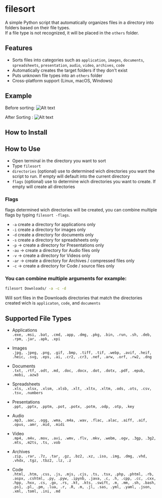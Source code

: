 # filesort

A simple Python script that automatically organizes files in a directory into folders based on their file types.  
If a file type is not recognized, it will be placed in the `others` folder.

## Features
- Sorts files into categories such as `application`, `images`, `documents`, `spreadsheets`, `presentation`, `audio`, `video`, `archives`, `code`
- Automatically creates the target folders if they don't exist
- Puts unknown file types into an `others` folder
- Cross-platform support (Linux, macOS, Windows)

## Example
Before sorting:
![Alt text](reference/before.png?raw=true "Before")

After Sorting :
![Alt text](reference/after.png?raw=true "After") 

## How to Install

## How to Use
- Open terminal in the directory you want to sort
- Type `filesort `
- `directories` (optional) use to determined wich directories you want the script to run. If empty will default into the current directory
- `flags` (optional) use to determine wich directories you want to create. If empty will create all directories 
### Flags
flags determined wich directories will be created, you can combine multiple flags by typing `filesort -flags`. 
- `-a` create a directory for applications only
- `-i` create a directory for images only
- `-d` create a directory for documents only
- `-s` create a directory for spreadsheets only
- `-p` → create a directory for Presentations only
- `-au` → create a directory for Audio files only
- `-v` → create a directory for Videos only
- `-ar` → create a directory for Archives / compressed files only
- `-c` → create a directory for Code / source files only
### You can combine multiple arguments for example:
```bash
filesort Downloads/ -a -c -d
```
Will sort files in the Downloads directories that match the directories created wich is `applicaton`, `code`, and `documents` 

## Supported File Types
- Applications <br />
`.exe, .msi, .bat, .cmd, .app, .dmg, .pkg, .bin, .run, .sh, .deb, .rpm, .jar, .apk, .xpi`

- Images <br />
`.jpg, .jpeg, .png, .gif, .bmp, .tiff, .tif, .webp, .avif, .heif, .heic, .svg, .eps, .ai, .cr2, .cr3, .nef, .arw, .orf, .rw2, .dng`

- Documents<br />
`.txt, .rtf, .odt, .md, .doc, .docx, .dot, .dotx, .pdf, .epub, .mobi, .azw3`

- Spreadsheets<br />
`.xls, .xlsx, .xlsm, .xlsb, .xlt, .xltx, .xltm, .ods, .ots, .csv, .tsv, .numbers`

- Presentations<br />
`.ppt, .pptx, .pptm, .pot, .potx, .potm, .odp, .otp, .key`

- Audio<br />
`.mp3, .aac, .ogg, .wma, .m4a, .wav, .flac, .alac, .aiff, .aif, .opus, .amr, .mid, .midi`

- Video<br />
`.mp4, .m4v, .mov, .avi, .wmv, .flv, .mkv, .webm, .ogv, .3gp, .3g2, .mts, .m2ts, .ts, .vob`

- Archives<br />
`.zip, .rar, .7z, .tar, .gz, .bz2, .xz, .iso, .img, .dmg, .vhd, .vhdx, .tgz, .tbz2, .lz, .z`

- Code<br />
`.html, .htm, .css, .js, .mjs, .cjs, .ts, .tsx, .php, .phtml, .rb, .aspx, .cshtml, .py, .pyw, .ipynb, .java, .c, .h, .cpp, .cc, .cxx, .hpp, .hxx, .cs, .go, .rs, .kt, .kts, .swift, .m, .mm, .sh, .bash, .ps1, .pl, .pm, .lua, .r, .R, .m, .jl, .sas, .yml, .yaml, .json, .xml, .toml, .ini, .md`

